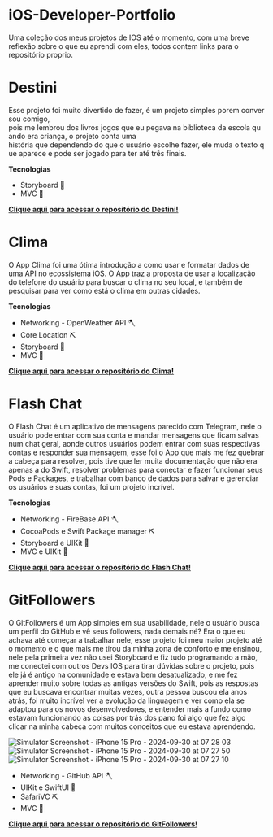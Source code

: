 # iOS-Developer-Portfolio


Uma coleção dos meus projetos de IOS até o momento, com uma breve reflexão sobre o que eu aprendi com eles, todos contem links para o repositório proprio.


# Destini
Esse projeto foi muito divertido de fazer, é um projeto simples porem conversou comigo, pois me lembrou dos livros jogos que eu pegava na biblioteca da escola quando era criança, o projeto conta uma história que dependendo do que o usuário escolhe fazer, ele muda o texto que aparece e pode ser jogado para ter até três finais.


**Tecnologias**

- Storyboard 🔧
- MVC 🔨

[**Clique aqui para acessar o repositório do Destini!**](https://github.com/mattprogm/Destini)

# Clima
O App Clima foi uma ótima introdução a como usar e formatar dados de uma API no ecossistema iOS. O App traz a proposta de usar a localização do telefone do usuário para buscar o clima no seu local, e também de pesquisar para ver como está o clima em outras cidades.


**Tecnologias**

- Networking - OpenWeather API 🪓
- Core Location ⛏️
- Storyboard 🔧
- MVC 🔨

[**Clique aqui para acessar o repositório do Clima!**](https://github.com/mattprogm/Clima)

# Flash Chat
O Flash Chat é um aplicativo de mensagens parecido com Telegram, nele o usuário pode entrar com sua conta e mandar mensagens que ficam salvas num chat geral, aonde outros usuários podem entrar com suas respectivas contas e responder sua mensagem, esse foi o App que mais me fez quebrar a cabeça para resolver, pois tive que ler muita documentação que não era apenas a do Swift, resolver problemas para conectar e fazer funcionar seus Pods e Packages, e trabalhar com banco de dados para salvar e gerenciar os usuários e suas contas, foi um projeto incrível.



**Tecnologias**

- Networking - FireBase API 🪓
- CocoaPods e Swift Package manager ⛏️
- Storyboard e UIKit 🔧
- MVC e UIKit 🔨

[**Clique aqui para acessar o repositório do Flash Chat!**](https://github.com/mattprogm/Flash-Chat-App)

# GitFollowers
O GitFollowers é um App simples em sua usabilidade, nele o usuário busca um perfil do GitHub e vê seus followers, nada demais né? Era o que eu achava até começar a trabalhar nele, esse projeto foi meu maior projeto até o momento e o que mais me tirou da minha zona de conforto e me ensinou, nele pela primeira vez não usei Storyboard e fiz tudo programando a mão, me conectei com outros Devs IOS para tirar dúvidas sobre o projeto, pois ele já é antigo na comunidade e estava bem desatualizado, e me fez aprender muito sobre todas as antigas versões do Swift, pois as respostas que eu buscava encontrar muitas vezes, outra pessoa buscou ela anos atrás, foi muito incrível ver a evolução da linguagem e ver como ela se adaptou para os novos desenvolvedores, e entender mais a fundo como estavam funcionando as coisas por trás dos pano foi algo que fez algo clicar na minha cabeça com muitos conceitos que eu estava aprendendo.

![Simulator Screenshot - iPhone 15 Pro - 2024-09-30 at 07 28 03](https://github.com/user-attachments/assets/bb82c100-a907-48e0-93a0-c39a2e783f19)
![Simulator Screenshot - iPhone 15 Pro - 2024-09-30 at 07 27 50](https://github.com/user-attachments/assets/d89125a5-a00c-43ac-9e89-317b6c3d5f02)
![Simulator Screenshot - iPhone 15 Pro - 2024-09-30 at 07 27 10](https://github.com/user-attachments/assets/e4d13c08-6117-4fca-bf24-051407286b56)

  
- Networking - GitHub API 🪓
- UIKit e SwiftUI 🔨
- SafariVC ⛏️
- MVC 🔧

[**Clique aqui para acessar o repositório do GitFollowers!**](https://github.com/mattprogm/GitFollowers)
